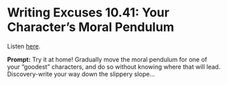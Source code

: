 # Writing Excuses 10.41: Your Character’s Moral Pendulum 

Listen [here](http://www.writingexcuses.com/2015/10/11/writing-excuses-10-41-your-characters-moral-pendulum/). 

**Prompt:** Try it at home! Gradually move the moral pendulum for one of your “goodest” characters, and do so without knowing where that will lead. Discovery-write your way down the slippery slope…
